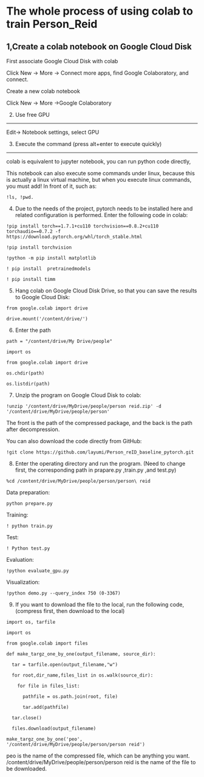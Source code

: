 The whole process of using colab to train Person_Reid
=====
1,Create a colab notebook on Google Cloud Disk
---
First associate Google Cloud Disk with colab

Click New -> More -> Connect more apps, find Google Colaboratory, and connect.

Create a new colab notebook

Click New -> More ->Google Colaboratory

2. Use free GPU
---
Edit-> Notebook settings, select GPU

3. Execute the command (press alt+enter to execute quickly)
----
colab is equivalent to jupyter notebook, you can run python code directly,

This notebook can also execute some commands under linux, because this is actually a linux virtual machine, but when you execute linux commands, you must add! In front of it, such as:
``` 
!ls, !pwd.
```
4. Due to the needs of the project, pytorch needs to be installed here and related configuration is performed. Enter the following code in colab:
```
!pip install torch==1.7.1+cu110 torchvision==0.8.2+cu110 torchaudio==0.7.2 -f https://download.pytorch.org/whl/torch_stable.html

!pip install torchvision

!python -m pip install matplotlib

! pip install  pretrainedmodels

! pip install timm
```
5. Hang colab on Google Cloud Disk Drive, so that you can save the results to Google Cloud Disk:
```
from google.colab import drive

drive.mount('/content/drive/')
```
6. Enter the path
```
path = "/content/drive/My Drive/people"

import os

from google.colab import drive

os.chdir(path)

os.listdir(path)
```
7. Unzip the program on Google Cloud Disk to colab:
```
!unzip '/content/drive/MyDrive/people/person reid.zip' -d '/content/drive/MyDrive/people/person'
```
The front is the path of the compressed package, and the back is the path after decompression.

You can also download the code directly from GitHub:
```
!git clone https://github.com/layumi/Person_reID_baseline_pytorch.git
```
8. Enter the operating directory and run the program. (Need to change first, the corresponding path in prapare.py ,train.py ,and test.py)
```
%cd /content/drive/MyDrive/people/person/person\ reid
```
Data preparation:
```
python prepare.py
```
Training:
```
! python train.py
```
Test:
```
! Python test.py
```
Evaluation: 
```
!python evaluate_gpu.py
```
Visualization: 
```
!python demo.py --query_index 750 (0-3367)
```
9. If you want to download the file to the local, run the following code, (compress first, then download to the local)
```
import os, tarfile

import os

from google.colab import files

def make_targz_one_by_one(output_filename, source_dir):

  tar = tarfile.open(output_filename,"w")
  
  for root,dir_name,files_list in os.walk(source_dir): 
  
    for file in files_list:
    
      pathfile = os.path.join(root, file)
      
      tar.add(pathfile)
      
  tar.close()
 
  files.download(output_filename)
 
make_targz_one_by_one('peo', '/content/drive/MyDrive/people/person/person reid')
```
peo is the name of the compressed file, which can be anything you want. /content/drive/MyDrive/people/person/person reid is the name of the file to be downloaded.




